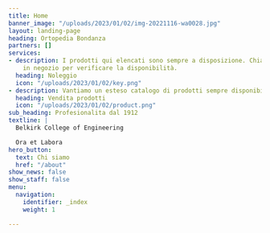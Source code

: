 ```yaml
---
title: Home
banner_image: "/uploads/2023/01/02/img-20221116-wa0028.jpg"
layout: landing-page
heading: Ortopedia Bondanza
partners: []
services:
- description: I prodotti qui elencati sono sempre a disposizione. Chiama comunque
    in negozio per verificare la disponibilità.
  heading: Noleggio
  icon: "/uploads/2023/01/02/key.png"
- description: Vantiamo un esteso catalogo di prodotti sempre disponibili.
  heading: Vendita prodotti
  icon: "/uploads/2023/01/02/product.png"
sub_heading: Profesionalita dal 1912
textline: |
  Belkirk College of Engineering

  Ora et Labora
hero_button:
  text: Chi siamo
  href: "/about"
show_news: false
show_staff: false
menu:
  navigation:
    identifier: _index
    weight: 1

---
```

